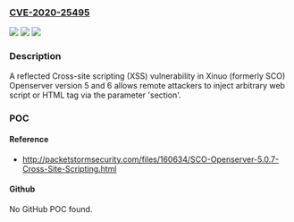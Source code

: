 ### [CVE-2020-25495](https://cve.mitre.org/cgi-bin/cvename.cgi?name=CVE-2020-25495)
![](https://img.shields.io/static/v1?label=Product&message=n%2Fa&color=blue)
![](https://img.shields.io/static/v1?label=Version&message=n%2Fa&color=blue)
![](https://img.shields.io/static/v1?label=Vulnerability&message=n%2Fa&color=brighgreen)

### Description

A reflected Cross-site scripting (XSS) vulnerability in Xinuo (formerly SCO) Openserver version 5 and 6 allows remote attackers to inject arbitrary web script or HTML tag via the parameter 'section'.

### POC

#### Reference
- http://packetstormsecurity.com/files/160634/SCO-Openserver-5.0.7-Cross-Site-Scripting.html

#### Github
No GitHub POC found.


